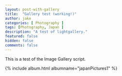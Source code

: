 ```yaml
---
layout: post-with-gallery
title:  "Gallery test (working!)"
author: jake
categories: [ Photography ]
tags: [Photography, Japan ]
description: "A test of lightgallery."
featured: false
hidden: false
comments: false
---
```

This is a test of the Image Gallery script.

{% include album.html albumname="japanPictures1" %}